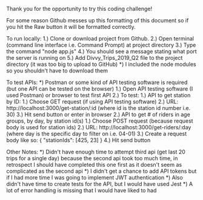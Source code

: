 Thank you for the opportunity to try this coding challenge!

For some reason Github messes up this formatting of this document so if you hit the Raw button it will be formatted correctly.

To run locally:
1.) Clone or download project from Github.
2.) Open terminal (command line interface i.e. Command Prompt) at project directory
3.) Type the command "node app.js"
4.) You should see a message stating what port the server is running on
5.) Add Divvy_Trips_2019_Q2 file to the project directory (it was too big to upload to GitHub)
*) I included the node modules so you shouldn't have to download them

To test APIs:
*) Postman or some kind of API testing software is required (but one API can be tested on the browser)
1.) Open API testing software (I used Postman) or browser to test first API
2.) To test:
    1.) API to get station by ID: 
        1.) Choose GET request (if using API testing software)
        2.) URL: http://localhost:3000/get-station/:id (where id is the station id number i.e. 30)
        3.) Hit send button or enter in browser
    2.) API to get # of riders in age groups, by day, by station id(s)
        1.) Choose POST request (because request body is used for station ids)
        2.) URL: http://localhost:3000/get-riders/:day (where day is the specific day to filter on i.e. 04-01)
        3.) Create a request body like so: { "stationIds": [425, 23] }
        4.) Hit send button

Other Notes:
*) Didn't have enough time to attempt third api (get last 20 trips for a single day) because the second api took too much time, in retrospect I should have completed this one   first as it doesn't seem as complicated as the second api
*) I didn't get a chance to add API tokens but if I had more time I was going to implement JWT authentication
*) Also didn't have time to create tests for the API, but I would have used Jest
*) A lot of error handling is missing that I would have liked to had
